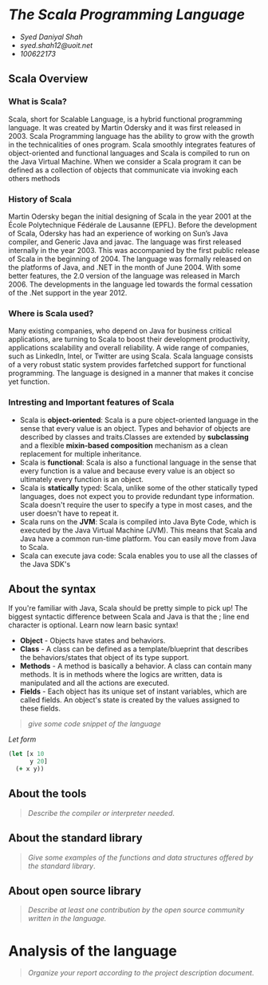 # _The Scala Programming Language_

- _Syed Daniyal Shah_
- _syed.shah12@uoit.net_
- _100622173_

## Scala Overview
### What is Scala?
Scala, short for Scalable Language, is a hybrid functional programming language. It was created by Martin Odersky and it was first released in 2003. Scala Programming language has the ability to grow with the growth in the technicalities of ones program. Scala smoothly integrates features of object-oriented and functional languages and Scala is compiled to run on the Java Virtual Machine. When we consider a Scala program it can be defined as a collection of objects that communicate via invoking each others methods
### History of Scala
Martin Odersky began the initial designing of Scala in the year 2001 at the École Polytechnique Fédérale de Lausanne (EPFL). Before the development of Scala, Odersky has had an experience of working on Sun’s Java compiler, and Generic Java and javac. The language was first released internally in the year 2003. This was accompanied by the first public release of Scala in the beginning of 2004. The language was formally released on the platforms of Java, and .NET in the month of June 2004. With some better features, the 2.0 version of the language was released in March 2006. The developments in the language led towards the formal cessation of the .Net support in the year 2012.
### Where is Scala used?
Many existing companies, who depend on Java for business critical applications, are turning to Scala to boost their development productivity, applications scalability and overall reliability. A wide range of companies, such as LinkedIn, Intel, or Twitter are using Scala. Scala language consists of a very robust static system provides farfetched support for functional programming. The language is designed in a manner that makes it concise yet function. 
### Intresting and Important features of Scala 

* Scala is **object-oriented**:
Scala is a pure object-oriented language in the sense that every value is an object. Types and behavior of objects are described by classes and traits.Classes are extended by **subclassing** and a flexible **mixin-based composition** mechanism as a clean replacement for multiple inheritance.
* Scala is **functional**:
Scala is also a functional language in the sense that every function is a value and because every value is an object so ultimately every function is an object.
* Scala is **statically** typed:
Scala, unlike some of the other statically typed languages, does not expect you to provide redundant type information. Scala doesn't require the user to specify a type in most cases, and the user doesn't have to repeat it.
* Scala runs on the **JVM**:
Scala is compiled into Java Byte Code, which is executed by the Java Virtual Machine (JVM). This means that Scala and Java have a common run-time platform. You can easily move from Java to Scala.
* Scala can execute java code:
Scala enables you to use all the classes of the Java SDK's

## About the syntax
If you're familiar with Java, Scala should be pretty simple to pick up!
The biggest syntactic difference between Scala and Java is that the ; line end character is optional.
Learn now learn basic syntax! 

* **Object** - Objects have states and behaviors.
* **Class** - A class can be defined as a template/blueprint that describes the behaviors/states that object of its type support.
* **Methods** - A method is basically a behavior. A class can contain many methods. It is in methods where the logics are written, data is manipulated and all the actions are executed.
* **Fields** - Each object has its unique set of instant variables, which are called fields. An object's state is created by the values assigned to these fields.

> _give some code snippet of the language_

*Let form*

```clojure
(let [x 10
      y 20]
  (+ x y))
```

## About the tools

> _Describe the compiler or interpreter needed_.

## About the standard library

> _Give some examples of the functions and data structures
> offered by the standard library_.

## About open source library

> _Describe at least one contribution by the open source
community written in the language._

# Analysis of the language

> _Organize your report according to the project description
document_.


